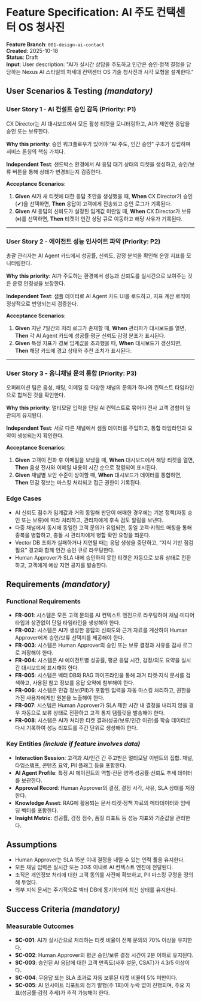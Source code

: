 # Feature Specification: AI 주도 컨택센터 OS 청사진

**Feature Branch**: `001-design-ai-contact`  
**Created**: 2025-10-18  
**Status**: Draft  
**Input**: User description: "AI가 실시간 상담을 주도하고 인간은 승인·정책 결정을 담당하는 Nexus AI 스타일의 차세대 컨택센터 OS 기술 청사진과 시각 모형을 설계한다."

## User Scenarios & Testing *(mandatory)*

### User Story 1 - AI 컨설트 승인 감독 (Priority: P1)

CX Director는 AI 대시보드에서 모든 활성 티켓을 모니터링하고, AI가 제안한 응답을 승인 또는 보류한다.

**Why this priority**: 승인 워크플로우가 있어야 “AI 주도, 인간 승인” 구조가 성립하며 서비스 론칭의 핵심 가치다.

**Independent Test**: 샌드박스 환경에서 AI 응답 대기 상태의 티켓을 생성하고, 승인/보류 버튼을 통해 상태가 변경되는지 검증한다.

**Acceptance Scenarios**:

1. **Given** AI가 새 티켓에 대한 응답 초안을 생성했을 때, **When** CX Director가 승인(✔)을 선택하면, **Then** 응답이 고객에게 전송되고 승인 로그가 기록된다.
2. **Given** AI 응답의 신뢰도가 설정된 임계값 미만일 때, **When** CX Director가 보류(⏸)를 선택하면, **Then** 티켓이 인간 상담 큐로 이동하고 해당 사유가 기록된다.

---

### User Story 2 - 에이전트 성능 인사이트 파악 (Priority: P2)

총괄 관리자는 AI Agent 카드에서 성공률, 신뢰도, 감정 분석을 확인해 운영 지표를 모니터링한다.

**Why this priority**: AI가 주도하는 환경에서 성능과 신뢰도를 실시간으로 보여주는 것은 운영 안정성을 보장한다.

**Independent Test**: 샘플 데이터로 AI Agent 카드 UI를 로드하고, 지표 계산 로직이 정상적으로 반영되는지 검증한다.

**Acceptance Scenarios**:

1. **Given** 지난 7일간의 처리 로그가 존재할 때, **When** 관리자가 대시보드를 열면, **Then** 각 AI Agent 카드에 성공률·평균 신뢰도·감정 분포가 표시된다.
2. **Given** 특정 지표가 경보 임계값을 초과했을 때, **When** 대시보드가 갱신되면, **Then** 해당 카드에 경고 상태와 추천 조치가 표시된다.

---

### User Story 3 - 옴니채널 문의 통합 (Priority: P3)

오퍼레이션 팀은 음성, 채팅, 이메일 등 다양한 채널의 문의가 하나의 컨텍스트 타임라인으로 합쳐진 것을 확인한다.

**Why this priority**: 멀티모달 입력을 단일 AI 컨텍스트로 묶어야 전사 고객 경험이 일관되게 유지된다.

**Independent Test**: 서로 다른 채널에서 샘플 데이터를 주입하고, 통합 타임라인과 요약이 생성되는지 확인한다.

**Acceptance Scenarios**:

1. **Given** 고객이 전화 후 이메일을 보냈을 때, **When** 대시보드에서 해당 티켓을 열면, **Then** 음성 전사와 이메일 내용이 시간 순으로 정렬되어 표시된다.
2. **Given** 채널별 보안 수준이 상이할 때, **When** 대시보드가 데이터를 통합하면, **Then** 민감 정보는 마스킹 처리되고 접근 권한이 기록된다.

### Edge Cases

- AI 신뢰도 점수가 임계값과 거의 동일해 판단이 애매한 경우에는 기본 정책(자동 승인 또는 보류)에 따라 처리하고, 관리자에게 후속 검토 알림을 보낸다.
- 다중 채널에서 동시에 동일한 고객 문의가 유입되면, 동일 고객·키워드 매칭을 통해 중복을 병합하고, 충돌 시 관리자에게 병합 확인 요청을 띄운다.
- Vector DB 조회가 실패하거나 지연될 때는 응답 생성을 중단하고, “지식 기반 점검 필요” 경고와 함께 인간 승인 큐로 라우팅한다.
- Human Approver가 SLA 내에 승인하지 못한 티켓은 자동으로 보류 상태로 전환하고, 고객에게 예상 지연 공지를 발송한다.

## Requirements *(mandatory)*

### Functional Requirements

- **FR-001**: 시스템은 모든 고객 문의를 AI 컨텍스트 엔진으로 라우팅하여 채널·미디어 타입과 상관없이 단일 타임라인을 생성해야 한다.
- **FR-002**: 시스템은 AI가 생성한 응답의 신뢰도와 근거 자료를 계산하여 Human Approver에게 승인/보류 선택지를 제공해야 한다.
- **FR-003**: 시스템은 Human Approver의 승인 또는 보류 결정과 사유를 감사 로그로 저장해야 한다.
- **FR-004**: 시스템은 AI 에이전트별 성공률, 평균 응답 시간, 감정/의도 요약을 실시간 대시보드에 표시해야 한다.
- **FR-005**: 시스템은 벡터 DB와 RAG 파이프라인을 통해 과거 티켓·지식 문서를 검색하고, 사용된 참고 정보를 응답 요약에 첨부해야 한다.
- **FR-006**: 시스템은 민감 정보(PII)가 포함된 입력을 자동 마스킹 처리하고, 권한을 가진 사용자에게만 원본을 노출해야 한다.
- **FR-007**: 시스템은 Human Approver가 SLA 제한 시간 내 결정을 내리지 않을 경우 자동으로 보류 상태로 전환하고 고객 통지 템플릿을 발송해야 한다.
- **FR-008**: 시스템은 AI가 처리한 티켓 결과(성공/보류/인간 이관)를 학습 데이터로 다시 기록하여 성능 리포트를 주간 단위로 생성해야 한다.

### Key Entities *(include if feature involves data)*

- **Interaction Session**: 고객과 AI/인간 간 주고받은 멀티모달 이벤트의 집합. 채널, 타임스탬프, 콘텐츠 요약, PII 플래그 등을 포함한다.
- **AI Agent Profile**: 특정 AI 에이전트의 역할·전문 영역·성공률·신뢰도 추세 데이터를 보관한다.
- **Approval Record**: Human Approver의 결정, 결정 시각, 사유, SLA 상태를 저장한다.
- **Knowledge Asset**: RAG에 활용되는 문서·티켓·정책 자료의 메타데이터와 임베딩 벡터를 포함한다.
- **Insight Metric**: 성공률, 감정 점수, 품질 리포트 등 성능 지표와 기준값을 관리한다.

## Assumptions

- Human Approver는 SLA 15분 이내 결정을 내릴 수 있는 인력 풀을 유지한다.
- 모든 채널 입력은 실시간 또는 30초 이내로 AI 컨텍스트 엔진에 전달된다.
- 조직은 개인정보 처리에 대한 고객 동의를 사전에 확보하고, PII 마스킹 규정을 정의해 두었다.
- 외부 지식 문서는 주기적으로 벡터 DB에 동기화되어 최신 상태를 유지한다.

## Success Criteria *(mandatory)*

### Measurable Outcomes

- **SC-001**: AI가 실시간으로 처리하는 티켓 비율이 전체 문의의 70% 이상을 유지한다.
- **SC-002**: Human Approver의 평균 승인/보류 결정 시간이 2분 이하로 유지된다.
- **SC-003**: 승인된 AI 응답에 대한 고객 만족도(사후 설문, CSAT)가 4.3/5 이상이다.
- **SC-004**: 무응답 또는 SLA 초과로 자동 보류된 티켓 비율이 5% 미만이다.
- **SC-005**: AI 인사이트 리포트의 정기 발행(주 1회)이 누락 없이 진행되며, 주요 지표(성공률·감정 추세)가 추적 가능해야 한다.
